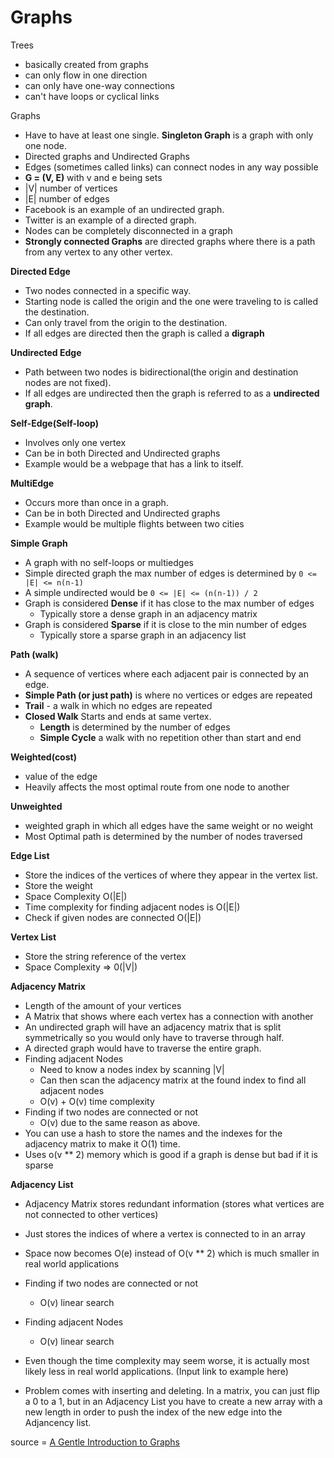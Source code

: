 # Graphs
Trees
+ basically created from graphs
+ can only flow in one direction
+ can only have one-way connections
+ can't have loops or cyclical links

Graphs
+ Have to have at least one single. **Singleton Graph** is a graph with only one node.
+ Directed graphs and Undirected Graphs
+ Edges (sometimes called links) can connect nodes in any way possible
+ **G = (V, E)** with v and e being sets
+ |V| number of vertices
+ |E| number of edges
+ Facebook is an example of an undirected graph.
+ Twitter is an example of a directed graph.
+ Nodes can be completely disconnected in a graph
+ **Strongly connected Graphs** are directed graphs where there is a path from any vertex to any other vertex.

**Directed Edge**
+ Two nodes connected in a specific way.
+ Starting node is called the origin and the one were traveling to is called the destination.
+ Can only travel from the origin to the destination.
+ If all edges are directed then the graph is called a **digraph**

**Undirected Edge**
+ Path between two nodes is bidirectional(the origin and destination nodes are not fixed).
+ If all edges are undirected then the graph is referred to as a **undirected graph**.

**Self-Edge(Self-loop)**
  + Involves only one vertex
  + Can be in both Directed and Undirected graphs
  + Example would be a webpage that has a link to itself.

**MultiEdge**
  + Occurs more than once in a graph.
  + Can be in both Directed and Undirected graphs
  + Example would be multiple flights between two cities

**Simple Graph**
  + A graph with no self-loops or multiedges
  + Simple directed graph the max number of edges is determined by `0 <= |E| <= n(n-1)`
  + A simple undirected would be `0 <= |E| <= (n(n-1)) / 2`
  + Graph is considered **Dense** if it has close to the max number of edges
    + Typically store a dense graph in an adjacency matrix
  + Graph is considered **Sparse** if it is close to the min number of edges
    + Typically store a sparse graph in an adjacency list

**Path (walk)**
  + A sequence of vertices where each adjacent pair is connected by an edge.
  + **Simple Path (or just path)** is where no vertices or edges are repeated
  + **Trail** - a walk in which no edges are repeated
  + **Closed Walk** Starts and ends at same vertex.
    + **Length** is determined by the number of edges
    + **Simple Cycle** a walk with no repetition other than start and end

**Weighted(cost)**
+ value of the edge
+ Heavily affects the most optimal route from one node to another

**Unweighted**
+ weighted graph in which all edges have the same weight or no weight
+ Most Optimal path is determined by the number of nodes traversed

**Edge List**
+ Store the indices of the vertices of where they appear in the vertex list.
+ Store the weight
+ Space Complexity O(|E|)
+ Time complexity for finding adjacent nodes is O(|E|)
+ Check if given nodes are connected O(|E|)

**Vertex List**
+ Store the string reference of the vertex
+ Space Complexity => 0(|V|)

**Adjacency Matrix**
+ Length of the amount of your vertices
+ A Matrix that shows where each vertex has a connection with another
+ An undirected graph will have an adjacency matrix that is split symmetrically so you would only have to traverse through half.
+ A directed graph would have to traverse the entire graph.
+ Finding adjacent Nodes
  + Need to know a nodes index by scanning |V|
  + Can then scan the adjacency matrix at the found index to find all adjacent nodes
  + O(v) + O(v) time complexity 
+ Finding if two nodes are connected or not
  + O(v) due to the same reason as above.
+ You can use a hash to store the names and the indexes for the adjacency matrix to make it O(1) time.
+ Uses o(v ** 2) memory which is good if a graph is dense but bad if it is sparse


**Adjacency List**
+ Adjacency Matrix stores redundant information (stores what vertices are not connected to other vertices)
+ Just stores the indices of where a vertex is connected to in an array
+ Space now becomes O(e) instead of O(v ** 2) which is much smaller in real world applications
+ Finding if two nodes are connected or not
  + O(v) linear search
+ Finding adjacent Nodes
  + O(v) linear search
+ Even though the time complexity may seem worse, it is actually most likely less in real world applications.
(Input link to example here)

+ Problem comes with inserting and deleting. In a matrix, you can just flip a 0 to a 1, but in an Adjacency List you have to create a new array with a new length in order to push the index of the new edge into the Adjancency list.


source = [A Gentle Introduction to Graphs](https://medium.com/basecs/a-gentle-introduction-to-graph-theory-77969829ead8)